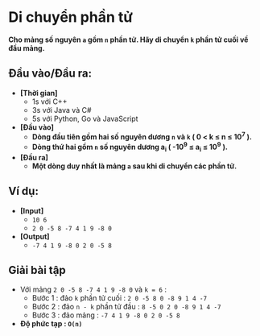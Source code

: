 # Di chuyển phần tử
   **Cho mảng số nguyên `a` gồm `n` phần tử. Hãy di chuyển `k` phần tử cuối về đầu mảng.**
   
## Đầu vào/Đầu ra:
- **[Thời gian]**
   - 1s với C++ 
   - 3s với Java và C#
   - 5s với Python, Go và JavaScript
- **[Đầu vào]**
    - **Dòng đầu tiên gồm hai số nguyên dương `n` và `k` ( 0 < k ≤ n ≤ 10<sup>7</sup> ).**
    - **Dòng thứ hai gồm `n` số nguyên dương a<sub>i</sub> ( -10<sup>9</sup> ≤ a<sub>i</sub> ≤ 10<sup>9</sup> ).**
- **[Đầu ra]** 
    - **Một dòng duy nhất là mảng `a` sau khi di chuyển các phần tử.**

## Ví dụ:
- **[Input]**
   - `10 6`
   - `2 0 -5 8 -7 4 1 9 -8 0`
- **[Output]**
   - `-7 4 1 9 -8 0 2 0 -5 8`

## Giải bài tập
   - Với mảng `2 0 -5 8 -7 4 1 9 -8 0` và `k = 6` :
      - Bước 1 : đảo `k` phần tử cuối     : `2 0 -5 8 0 -8 9 1 4 -7`
      - Bước 2 : đảo `n - k` phần tử đầu  : `8 -5 0 2 0 -8 9 1 4 -7`
      - Bước 3 : đảo mảng                 : `-7 4 1 9 -8 0 2 0 -5 8`
   - **Độ phức tạp : `O(n)`**
